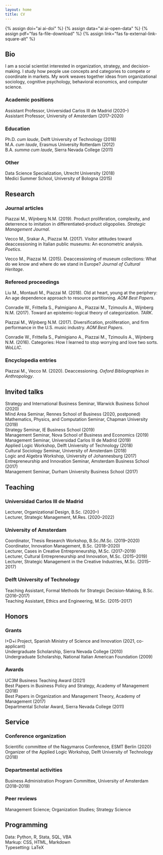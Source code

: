 ```yaml
---
layout: home
title: CV
---
```


{% assign doi="ai ai-doi" %}
{% assign data="ai ai-open-data" %}
{% assign pdf="fas fa-file-download" %}
{% assign link="fas fa-external-link-square-alt" %}

## Bio

I am a social scientist interested in organization, strategy, and decision-making. I study how people use concepts and categories to compete or coordinate in markets. My work weaves together ideas from organizational sociology, cognitive psychology, behavioral economics, and computer science.

### Academic positions

Assistant Professor, Universidad Carlos III de Madrid (2020–)  
Assistant Professor, University of Amsterdam (2017–2020)

### Education

Ph.D. _cum laude_, Delft University of Technology (2018)  
M.A. _cum laude_, Erasmus University Rotterdam (2012)  
B.A. _summa cum laude_, Sierra Nevada College (2011)

### Other

Data Science Specialization, Utrecht University (2018)  
Medici Summer School, University of Bologna (2015)

## Research <a id="research"></a>

### Journal articles

Piazzai M., Wijnberg N.M. (2019). Product proliferation, complexity, and deterrence to imitation in differentiated-product oligopolies. _Strategic Management Journal_.
<a href="https://doi.org/10.1002/smj.3002" class="{{ doi }}" title="DOI" id="icon"></a> <a href="https://github.com/piazzai/smj-18-19552" class="{{ data }}" title="Data" id="icon"></a> <a href="https://onlinelibrary.wiley.com/doi/pdfdirect/10.1002/smj.3002?download=true" class="{{ pdf }}" title="PDF" id="icon"></a>

Vecco M., Srakar A., Piazzai M. (2017). Visitor attitudes toward deaccessioning in Italian public museums: An econometric analysis. _Poetics_. <a href="https://doi.org/10.1016/j.poetic.2017.05.001" class="{{ doi }}" title="DOI" id="icon"></a>

Vecco M., Piazzai M. (2015). Deaccessioning of museum collections: What do we know and where do we stand in Europe? _Journal of Cultural Heritage_. <a href="https://doi.org/10.1016/j.culher.2014.03.007" class="{{ doi }}" title="DOI" id="icon"></a>

### Refereed proceedings

Liu M., Montauti M., Piazzai M. (2018). Old at heart, young at the periphery: An age dependence approach to resource partitioning. _AOM Best Papers_. <a href="https://doi.org/10.5465/ambpp.2018.31" class="{{ doi }}" title="DOI" id="icon"></a>

Conradie W., Frittella S., Palmigiano A., Piazzai M., Tzimoulis A., Wijnberg N.M. (2017). Toward an epistemic-logical theory of categorization. _TARK_. <a href="https://doi.org/10.4204/eptcs.251.12" class="{{ doi }}" title="DOI" id="icon"></a> <a href="https://arxiv.org/pdf/1707.08743.pdf" class="{{ pdf }}" title="PDF" id="icon"></a>

Piazzai M., Wijnberg N.M. (2017). Diversification, proliferation, and firm performance in the U.S. music industry. _AOM Best Papers_. <a href="https://doi.org/10.5465/ambpp.2017.29" class="{{ doi }}" title="DOI" id="icon"></a>

Conradie W., Frittella S., Palmigiano A., Piazzai M., Tzimoulis A., Wijnberg N.M. (2016). Categories: How I learned to stop worrying and love two sorts. _WoLLIC_. <a href="https://doi.org/10.1007/978-3-662-52921-8_10" class="{{ doi }}" title="DOI" id="icon"></a> <a href="https://arxiv.org/pdf/1604.00777.pdf" class="{{ pdf }}" title="PDF" id="icon"></a>

### Encyclopedia entries

Piazzai M., Vecco M. (2020). Deaccessioning. _Oxford Bibliographies in Anthropology_. <a href="https://doi.org/10.1093/obo/9780199766567-0246" class="{{ doi }}" title="DOI" id="icon"></a>

## Invited talks

Strategy and International Business Seminar, Warwick Business School (2020)  
Mïnd Area Seminar, Rennes School of Business (2020, postponed)  
Mathematics, Physics, and Computation Seminar, Chapman University (2019)  
Strategy Seminar, IE Business School (2019)  
Management Seminar, Nova School of Business and Economics (2019)  
Management Seminar, Universidad Carlos III de Madrid (2019)  
Applied Logic Workshop, Delft University of Technology (2018)  
Cultural Sociology Seminar, University of Amsterdam (2018)  
Logic and Algebra Workshop, University of Johannesburg (2017)  
Entrepreneurship and Innovation Seminar, Amsterdam Business School (2017)  
Management Seminar, Durham University Business School (2017)

## Teaching <a id="teaching"></a>

### Universidad Carlos III de Madrid

Lecturer, Organizational Design, B.Sc. (2020–)  
Lecturer, Strategic Management, M.Res. (2020–2022)

### University of Amsterdam

Coordinator, Thesis Research Workshop, B.Sc./M.Sc. (2019–2020)  
Coordinator, Innovation Management, B.Sc. (2018–2020)  
Lecturer, Cases in Creative Entrepreneurship, M.Sc. (2017–2019)  
Lecturer, Cultural Entrepreneurship and Innovation, M.Sc. (2015–2019)  
Lecturer, Strategic Management in the Creative Industries, M.Sc. (2015–2017)

### Delft University of Technology

Teaching Assistant, Formal Methods for Strategic Decision-Making, B.Sc. (2016–2017)  
Teaching Assistant, Ethics and Engineering, M.Sc. (2015–2017)

## Honors

### Grants

I+D+i Project, Spanish Ministry of Science and Innovation (2021, co-applicant)  
Undergraduate Scholarship, Sierra Nevada College (2010)  
Undergraduate Scholarship, National Italian American Foundation (2009)

### Awards

UC3M Business Teaching Award (2021) &nbsp;<a href="https://business.uc3m.es/en/news/noticia/310" class="{{ link }}" title="Link" id="icon"></a>  
Best Papers in Business Policy and Strategy, Academy of Management (2018)  
Best Papers in Organization and Management Theory, Academy of Management (2017)  
Departmental Scholar Award, Sierra Nevada College (2011)  

## Service

### Conference organization

Scientific committee of the Nagymaros Conference, ESMT Berlin (2020)  
Organizer of the Applied Logic Workshop, Delft University of Technology (2018)

### Departmental activities

Business Administration Program Committee, University of Amsterdam (2018–2019)

### Peer reviews

Management Science; Organization Studies; Strategy Science

## Programming

Data: Python, R, Stata, SQL, VBA  
Markup: CSS, HTML, Markdown  
Typesetting: LaTeX
